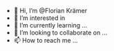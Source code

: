 - 👋 Hi, I’m @Florian Krämer
- 👀 I’m interested in 
- 🌱 I’m currently learning ...
- 💞️ I’m looking to collaborate on ...
- 📫 How to reach me ...

<!---
floriankra/floriankra is a ✨ special ✨ repository because its `README.md` (this file) appears on your GitHub profile.
You can click the Preview link to take a look at your changes.
--->
